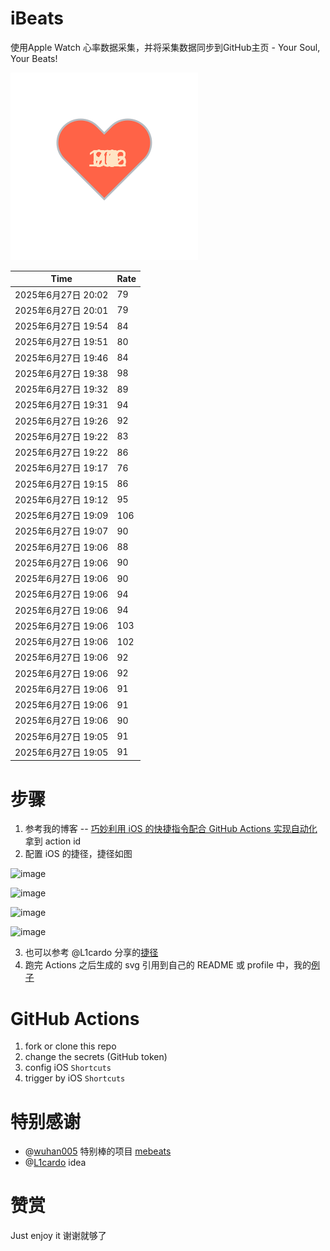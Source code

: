 # iBeats
使用Apple Watch 心率数据采集，并将采集数据同步到GitHub主页 - Your Soul, Your Beats!

![](./files/heart.svg)

<!--START_SECTION:my_heart_rate-->
| Time | Rate | 
 | ---- | ---- | 
| 2025年6月27日 20:02 | 79 |
| 2025年6月27日 20:01 | 79 |
| 2025年6月27日 19:54 | 84 |
| 2025年6月27日 19:51 | 80 |
| 2025年6月27日 19:46 | 84 |
| 2025年6月27日 19:38 | 98 |
| 2025年6月27日 19:32 | 89 |
| 2025年6月27日 19:31 | 94 |
| 2025年6月27日 19:26 | 92 |
| 2025年6月27日 19:22 | 83 |
| 2025年6月27日 19:22 | 86 |
| 2025年6月27日 19:17 | 76 |
| 2025年6月27日 19:15 | 86 |
| 2025年6月27日 19:12 | 95 |
| 2025年6月27日 19:09 | 106 |
| 2025年6月27日 19:07 | 90 |
| 2025年6月27日 19:06 | 88 |
| 2025年6月27日 19:06 | 90 |
| 2025年6月27日 19:06 | 90 |
| 2025年6月27日 19:06 | 94 |
| 2025年6月27日 19:06 | 94 |
| 2025年6月27日 19:06 | 103 |
| 2025年6月27日 19:06 | 102 |
| 2025年6月27日 19:06 | 92 |
| 2025年6月27日 19:06 | 92 |
| 2025年6月27日 19:06 | 91 |
| 2025年6月27日 19:06 | 91 |
| 2025年6月27日 19:06 | 90 |
| 2025年6月27日 19:05 | 91 |
| 2025年6月27日 19:05 | 91 |

<!--END_SECTION:my_heart_rate-->

# 步骤
1. 参考我的博客 -- [巧妙利用 iOS 的快捷指令配合 GitHub Actions 实现自动化](https://github.com/yihong0618/gitblog/issues/198) 拿到 action id
2. 配置 iOS 的捷径，捷径如图

![image](https://user-images.githubusercontent.com/15976103/122154218-0db0b480-ce97-11eb-93bb-5aec07c558dc.png)

![image](https://user-images.githubusercontent.com/15976103/122154236-186b4980-ce97-11eb-8e4b-70551a0391ae.png)

![image](https://user-images.githubusercontent.com/15976103/122154268-2d47dd00-ce97-11eb-902e-3acf292265a9.png)

![image](https://user-images.githubusercontent.com/15976103/122174055-fa144680-ceb4-11eb-9be2-3eb83cd516f7.png)

3. 也可以参考 @L1cardo 分享的[捷径](https://www.icloud.com/shortcuts/6ab6047b459c41ad822ad6b94b1c03d4)
4. 跑完 Actions 之后生成的 svg 引用到自己的 README 或 profile 中，我的[例子](https://github.com/yihong0618) 

# GitHub Actions

1. fork or clone this repo
2. change the secrets (GitHub token)
3. config iOS `Shortcuts` 
4. trigger by iOS `Shortcuts`

# 特别感谢
- @[wuhan005](https://github.com/wuhan005) 特别棒的项目 [mebeats](https://github.com/wuhan005/mebeats)
- @[L1cardo](https://github.com/L1cardo) idea

# 赞赏
Just enjoy it
谢谢就够了
